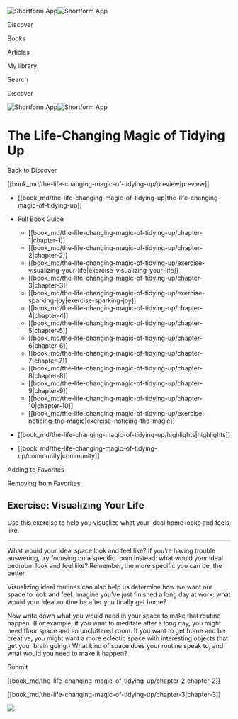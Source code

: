 ![Shortform App](/img/logo.36a2399e.svg)![Shortform App](/img/logo-dark.70c1b072.svg)

Discover

Books

Articles

My library

Search

Discover

![Shortform App](/img/logo.36a2399e.svg)![Shortform App](/img/logo-dark.70c1b072.svg)

# The Life-Changing Magic of Tidying Up

Back to Discover

[[book_md/the-life-changing-magic-of-tidying-up/preview|preview]]

  * [[book_md/the-life-changing-magic-of-tidying-up|the-life-changing-magic-of-tidying-up]]
  * Full Book Guide

    * [[book_md/the-life-changing-magic-of-tidying-up/chapter-1|chapter-1]]
    * [[book_md/the-life-changing-magic-of-tidying-up/chapter-2|chapter-2]]
    * [[book_md/the-life-changing-magic-of-tidying-up/exercise-visualizing-your-life|exercise-visualizing-your-life]]
    * [[book_md/the-life-changing-magic-of-tidying-up/chapter-3|chapter-3]]
    * [[book_md/the-life-changing-magic-of-tidying-up/exercise-sparking-joy|exercise-sparking-joy]]
    * [[book_md/the-life-changing-magic-of-tidying-up/chapter-4|chapter-4]]
    * [[book_md/the-life-changing-magic-of-tidying-up/chapter-5|chapter-5]]
    * [[book_md/the-life-changing-magic-of-tidying-up/chapter-6|chapter-6]]
    * [[book_md/the-life-changing-magic-of-tidying-up/chapter-7|chapter-7]]
    * [[book_md/the-life-changing-magic-of-tidying-up/chapter-8|chapter-8]]
    * [[book_md/the-life-changing-magic-of-tidying-up/chapter-9|chapter-9]]
    * [[book_md/the-life-changing-magic-of-tidying-up/chapter-10|chapter-10]]
    * [[book_md/the-life-changing-magic-of-tidying-up/exercise-noticing-the-magic|exercise-noticing-the-magic]]
  * [[book_md/the-life-changing-magic-of-tidying-up/highlights|highlights]]
  * [[book_md/the-life-changing-magic-of-tidying-up/community|community]]



Adding to Favorites 

Removing from Favorites 

## Exercise: Visualizing Your Life

Use this exercise to help you visualize what your ideal home looks and feels like.

* * *

What would your ideal space look and feel like? If you’re having trouble answering, try focusing on a specific room instead: what would your ideal bedroom look and feel like? Remember, the more specific you can be, the better.

Visualizing ideal routines can also help us determine how we want our space to look and feel. Imagine you’ve just finished a long day at work: what would your ideal routine be after you finally get home?

Now write down what you would need in your space to make that routine happen. (For example, if you want to meditate after a long day, you might need floor space and an uncluttered room. If you want to get home and be creative, you might want a more eclectic space with interesting objects that get your brain going.) What kind of space does your routine speak to, and what would you need to make it happen?

Submit 

[[book_md/the-life-changing-magic-of-tidying-up/chapter-2|chapter-2]]

[[book_md/the-life-changing-magic-of-tidying-up/chapter-3|chapter-3]]

![](https://bat.bing.com/action/0?ti=56018282&Ver=2&mid=ad04ae10-9e17-44c7-8655-7cc640de24d3&sid=1711133063fa11eebdec89a8b8ae3bbc&vid=171147a063fa11eea7440fcfeb230d96&vids=0&msclkid=N&pi=0&lg=en-US&sw=800&sh=600&sc=24&nwd=1&tl=Shortform%20%7C%20Book&p=https%3A%2F%2Fwww.shortform.com%2Fapp%2Fbook%2Fthe-life-changing-magic-of-tidying-up%2Fexercise-visualizing-your-life&r=&lt=711&evt=pageLoad&sv=1&rn=948281)
